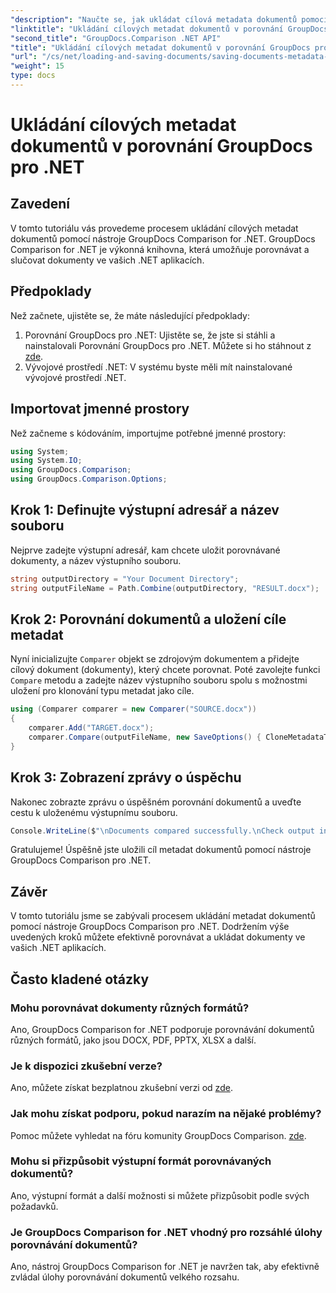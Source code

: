 ```yaml
---
"description": "Naučte se, jak ukládat cílová metadata dokumentů pomocí nástroje GroupDocs Comparison pro .NET. Snadné kroky pro efektivní porovnávání dokumentů ve vašich .NET aplikacích."
"linktitle": "Ukládání cílových metadat dokumentů v porovnání GroupDocs pro .NET"
"second_title": "GroupDocs.Comparison .NET API"
"title": "Ukládání cílových metadat dokumentů v porovnání GroupDocs pro .NET"
"url": "/cs/net/loading-and-saving-documents/saving-documents-metadata-target/"
"weight": 15
type: docs
---
```

# Ukládání cílových metadat dokumentů v porovnání GroupDocs pro .NET

## Zavedení
V tomto tutoriálu vás provedeme procesem ukládání cílových metadat dokumentů pomocí nástroje GroupDocs Comparison for .NET. GroupDocs Comparison for .NET je výkonná knihovna, která umožňuje porovnávat a slučovat dokumenty ve vašich .NET aplikacích.
## Předpoklady
Než začnete, ujistěte se, že máte následující předpoklady:
1. Porovnání GroupDocs pro .NET: Ujistěte se, že jste si stáhli a nainstalovali Porovnání GroupDocs pro .NET. Můžete si ho stáhnout z [zde](https://releases.groupdocs.com/comparison/net/).
2. Vývojové prostředí .NET: V systému byste měli mít nainstalované vývojové prostředí .NET.

## Importovat jmenné prostory
Než začneme s kódováním, importujme potřebné jmenné prostory:
```csharp
using System;
using System.IO;
using GroupDocs.Comparison;
using GroupDocs.Comparison.Options;
```
## Krok 1: Definujte výstupní adresář a název souboru
Nejprve zadejte výstupní adresář, kam chcete uložit porovnávané dokumenty, a název výstupního souboru.
```csharp
string outputDirectory = "Your Document Directory";
string outputFileName = Path.Combine(outputDirectory, "RESULT.docx");
```
## Krok 2: Porovnání dokumentů a uložení cíle metadat
Nyní inicializujte `Comparer` objekt se zdrojovým dokumentem a přidejte cílový dokument (dokumenty), který chcete porovnat. Poté zavolejte funkci `Compare` metodu a zadejte název výstupního souboru spolu s možnostmi uložení pro klonování typu metadat jako cíle.
```csharp
using (Comparer comparer = new Comparer("SOURCE.docx"))
{
    comparer.Add("TARGET.docx");
    comparer.Compare(outputFileName, new SaveOptions() { CloneMetadataType = MetadataType.Target });
}
```
## Krok 3: Zobrazení zprávy o úspěchu
Nakonec zobrazte zprávu o úspěšném porovnání dokumentů a uveďte cestu k uloženému výstupnímu souboru.
```csharp
Console.WriteLine($"\nDocuments compared successfully.\nCheck output in {outputDirectory}.");
```
Gratulujeme! Úspěšně jste uložili cíl metadat dokumentů pomocí nástroje GroupDocs Comparison pro .NET.

## Závěr
V tomto tutoriálu jsme se zabývali procesem ukládání metadat dokumentů pomocí nástroje GroupDocs Comparison pro .NET. Dodržením výše uvedených kroků můžete efektivně porovnávat a ukládat dokumenty ve vašich .NET aplikacích.
## Často kladené otázky
### Mohu porovnávat dokumenty různých formátů?
Ano, GroupDocs Comparison for .NET podporuje porovnávání dokumentů různých formátů, jako jsou DOCX, PDF, PPTX, XLSX a další.
### Je k dispozici zkušební verze?
Ano, můžete získat bezplatnou zkušební verzi od [zde](https://releases.groupdocs.com/).
### Jak mohu získat podporu, pokud narazím na nějaké problémy?
Pomoc můžete vyhledat na fóru komunity GroupDocs Comparison. [zde](https://forum.groupdocs.com/c/comparison/12).
### Mohu si přizpůsobit výstupní formát porovnávaných dokumentů?
Ano, výstupní formát a další možnosti si můžete přizpůsobit podle svých požadavků.
### Je GroupDocs Comparison for .NET vhodný pro rozsáhlé úlohy porovnávání dokumentů?
Ano, nástroj GroupDocs Comparison for .NET je navržen tak, aby efektivně zvládal úlohy porovnávání dokumentů velkého rozsahu.